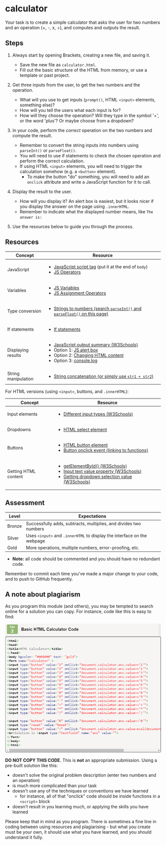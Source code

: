 # calculator

Your task is to create a simple calculator that asks the user for two numbers and an operation (+, -, x, ÷), and computes and outputs the result.

## Steps

1. Always start by opening Brackets, creating a new file, and saving it.

    - Save the new file as `calculator.html`.
    - Fill out the basic structure of the HTML from memory, or use a template or past project.

2. Get three inputs from the user, to get the two numbers and the operation.

    - What will you use to get inputs (`prompt()`, HTML `<input>` elements, something else)?
    - How will you tell the users what each input is for?
    - How will they choose the operation? Will they type in the symbol '+', or the word 'plus'? Or maybe choose from a dropdown?

3. In your code, perform the *correct* operation on the two numbers and compute the result.

    - Remember to convert the string inputs into numbers using `parseInt()` or `parseFloat()`.
    - You will need to use if statements to check the chosen operation and perform the correct calculation.
    - If using HTML `<input>` elements, you will need to trigger the calculation somehow (e.g. a `<button>` element).
        - To make the button "do" something, you will need to add an `onclick` attribute and write a JavaScript function for it to call.

4. Display the result to the user.

    - How will you display it? An alert box is easiest, but it looks nicer if you display the answer on the page using `.innerHTML`.
    - Remember to indicate what the displayed number means, like `The answer is: `

5. Use the resources below to guide you through the process.

## Resources

| Concept              | Resource |
|----------------------|----------|
| JavaScript           | <ul><li>[JavaScript script tag](https://www.w3schools.com/js/js_whereto.asp) (put it at the end of `body`)</li><li>[JS Operators](https://www.w3schools.com/js/js_operators.asp)</li></ul> |
| Variables            | <ul><li>[JS Variables](https://www.w3schools.com/js/js_assignment.asp)</li><li>[JS Assignment Operators](https://www.w3schools.com/js/js_assignment.asp)</li></ul> |
| Type conversion      | <ul><li>[Strings to numbers (search `parseInt()` and `parseFloat()` on this page)](https://www.w3schools.com/js/js_number_methods.asp)</li></ul> |
| If statements        | <ul><li>[If statements](https://www.w3schools.com/js/js_if_else.asp)</li></ul> |
| Displaying results   | <ul><li>[JavaScript output summary (W3Schools)](https://www.w3schools.com/js/js_output.asp)</li><li>Option 1: [JS alert box](https://www.w3schools.com/js/js_popup.asp)</li><li>Option 2: [Changing HTML content](https://www.w3schools.com/js/js_htmldom_html.asp)</li><li>Option 3: [console.log](https://www.w3schools.com/jsref/met_console_log.asp)</li></ul> |
| String manipulation  | <ul><li>[String concatenation (or simply use `str1 + str2`)](https://www.w3schools.com/jsref/jsref_concat_string.asp)</li></ul> |

For HTML versions (using `<input>`, buttons, and `.innerHTML`):

| Concept              | Resource |
|----------------------|----------|
| Input elements | <ul><li>[Different input types (W3Schools)](https://www.w3schools.com/tags/att_input_type.asp)</li></ul> |
| Dropdowns   | <ul><li>[HTML select element](https://www.w3schools.com/tags/tag_select.asp)</li></ul> |
| Buttons     | <ul><li>[HTML button element](https://www.w3schools.com/tags/tag_button.asp)</li><li>[Button onclick event (linking to functions)](https://www.w3schools.com/jsref/event_onclick.asp)</li></ul> |
| Getting HTML content | <ul><li>[getElementById() (W3Schools)](https://www.w3schools.com/jsref/met_document_getelementbyid.asp)</li><li>[Input text value property (W3Schools)](https://www.w3schools.com/jsref/prop_text_value.asp)</li><li>[Getting dropdown selection value (W3Schools)](https://www.w3schools.com/jsref/prop_select_value.asp)</li></ul> |

## Assessment

| Level  | Expectations |
|--------|--------------|
| Bronze | Successfully adds, subtracts, multiplies, and divides two numbers |
| Silver | Uses `<input>` and `.innerHTML` to display the interface on the webpage |
| Gold   | More operations, multiple numbers, error-proofing, etc. |

- **Note:** all code should be commented and you should have no redundant code.

Remember to commit each time you've made a major change to your code, and to push to GitHub frequently.

## A note about plagiarism

As you program this module (and others), you may be tempted to search online for a solution you can copy. For instance, code like this is easy to find:

![Online Code](./online_code.png "Online Calculator Code")

**DO NOT COPY THIS CODE**. This is **not** an appropriate submission. Using a pre-built solution like this:

  - doesn't solve the original problem description (enter two numbers and an operation)
  - is much more complicated than your task
  - doesn't use any of the techniques or conventions we have learned
    - for instance, all of that "onclick" code should be inside functions in a `<script>` block
  - doesn't result in you learning much, or applying the skills you have learned

Please keep that in mind as you program. There is sometimes a fine line in coding between using resources and plagiarising - but what you create must be your own, it should use what you have learned, and you should understand it fully.
